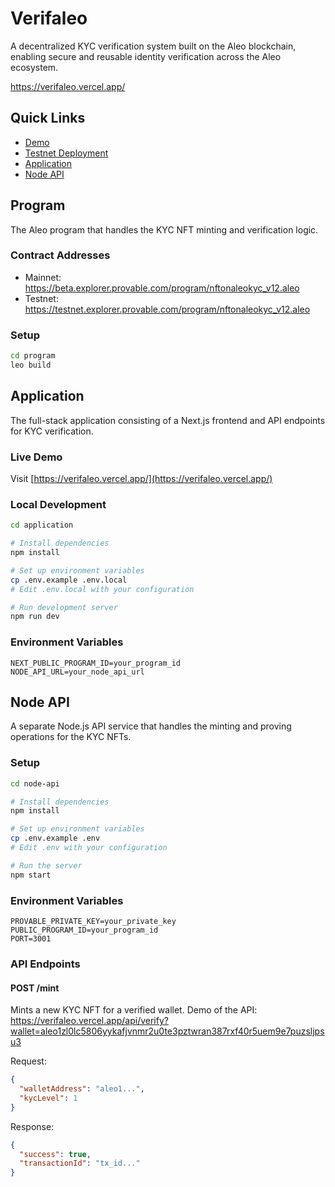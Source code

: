 # Verifaleo

A decentralized KYC verification system built on the Aleo blockchain, enabling secure and reusable identity verification across the Aleo ecosystem.

https://verifaleo.vercel.app/

## Quick Links

- [Demo](https://verifaleo.vercel.app/)
- [Testnet Deployment](#program)
- [Application](#application)
- [Node API](#node-api)

## Program

The Aleo program that handles the KYC NFT minting and verification logic.

### Contract Addresses
- Mainnet: https://beta.explorer.provable.com/program/nftonaleokyc_v12.aleo
- Testnet: https://testnet.explorer.provable.com/program/nftonaleokyc_v12.aleo

### Setup
```bash
cd program
leo build
```

## Application

The full-stack application consisting of a Next.js frontend and API endpoints for KYC verification.

### Live Demo
Visit [https://verifaleo.vercel.app/](https://verifaleo.vercel.app/)

### Local Development
```bash
cd application

# Install dependencies
npm install

# Set up environment variables
cp .env.example .env.local
# Edit .env.local with your configuration

# Run development server
npm run dev
```

### Environment Variables
```env
NEXT_PUBLIC_PROGRAM_ID=your_program_id
NODE_API_URL=your_node_api_url
```

## Node API

A separate Node.js API service that handles the minting and proving operations for the KYC NFTs.

### Setup
```bash
cd node-api

# Install dependencies
npm install

# Set up environment variables
cp .env.example .env
# Edit .env with your configuration

# Run the server
npm start
```

### Environment Variables
```env
PROVABLE_PRIVATE_KEY=your_private_key
PUBLIC_PROGRAM_ID=your_program_id
PORT=3001
```

### API Endpoints

#### POST /mint
Mints a new KYC NFT for a verified wallet.
Demo of the API: https://verifaleo.vercel.app/api/verify?wallet=aleo1zl0lc5806yykafjvnmr2u0te3pztwran387rxf40r5uem9e7puzsljpsu3


Request:
```json
{
  "walletAddress": "aleo1...",
  "kycLevel": 1
}
```

Response:
```json
{
  "success": true,
  "transactionId": "tx_id..."
}
```


